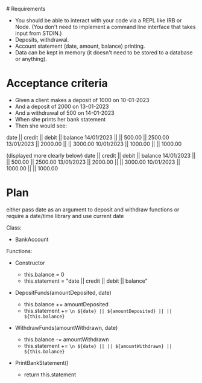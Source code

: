 # Requirements
- You should be able to interact with your code via a REPL like IRB or Node. (You don't need to implement a command line interface that takes input from STDIN.)
- Deposits, withdrawal.
- Account statement (date, amount, balance) printing.
- Data can be kept in memory (it doesn't need to be stored to a database or anything).


# Acceptance criteria
- Given a client makes a deposit of 1000 on 10-01-2023
- And a deposit of 2000 on 13-01-2023
- And a withdrawal of 500 on 14-01-2023
- When she prints her bank statement
- Then she would see:

date || credit || debit || balance
14/01/2023 || || 500.00 || 2500.00
13/01/2023 || 2000.00 || || 3000.00
10/01/2023 || 1000.00 || || 1000.00

(displayed more clearly below)
date        || credit   || debit    || balance
14/01/2023  ||          || 500.00   || 2500.00
13/01/2023  || 2000.00  ||          || 3000.00
10/01/2023  || 1000.00  ||          || 1000.00


# Plan
either pass date as an argument to deposit and withdraw functions or require a date/time library and use current date

Class:
- BankAccount

Functions:
- Constructor
    - this.balance = 0
    - this.statement = "date || credit || debit || balance"

- DepositFunds(amountDeposited, date)
    - this.balance += amountDeposited
    - this.statement += `\n ${date} || ${amountDeposited} || || ${this.balance}`

- WithdrawFunds(amountWithdrawn, date)
    - this.balance -= amountWithdrawn
    - this.statement += `\n ${date} || || ${amountWithdrawn} || ${this.balance}`

- PrintBankStatement()
    - return this.statement